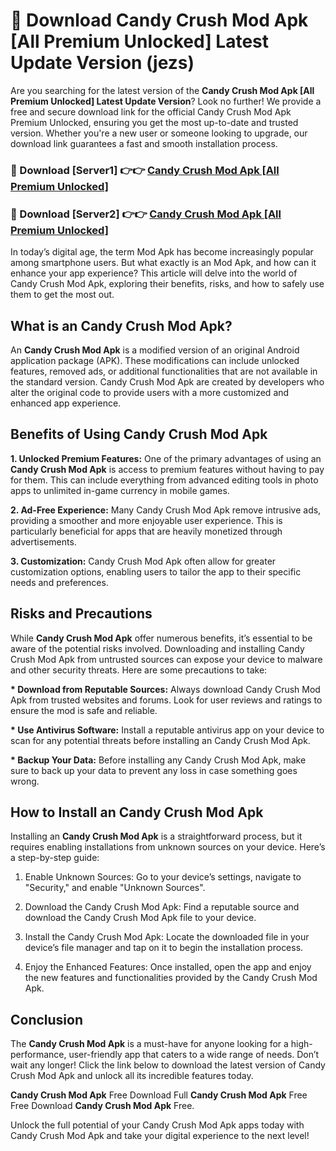 # 🤖 Download Candy Crush Mod Apk [All Premium Unlocked] Latest Update Version (jezs)

Are you searching for the latest version of the <strong>Candy Crush Mod Apk [All Premium Unlocked] Latest Update Version</strong>? Look no further! We provide a free and secure download link for the official Candy Crush Mod Apk Premium Unlocked, ensuring you get the most up-to-date and trusted version. Whether you're a new user or someone looking to upgrade, our download link guarantees a fast and smooth installation process.


<h3>📌 Download [Server1] 👉👉 <a href="https://hapymods.com?title=Candy+Crush+Mod+Apk&ref=3B1">Candy Crush Mod Apk [All Premium Unlocked]</a></h3>

<h3>📌 Download [Server2] 👉👉 <a href="https://hapymods.com?title=Candy+Crush+Mod+Apk&ref=3B1">Candy Crush Mod Apk [All Premium Unlocked]</a></h3>


In today’s digital age, the term Mod Apk has become increasingly popular among smartphone users. But what exactly is an Mod Apk, and how can it enhance your app experience? This article will delve into the world of Candy Crush Mod Apk, exploring their benefits, risks, and how to safely use them to get the most out.


<h2>What is an Candy Crush Mod Apk?</h2>

An <strong>Candy Crush Mod Apk</strong> is a modified version of an original Android application package (APK). These modifications can include unlocked features, removed ads, or additional functionalities that are not available in the standard version. Candy Crush Mod Apk are created by developers who alter the original code to provide users with a more customized and enhanced app experience.


<h2>Benefits of Using Candy Crush Mod Apk</h2>

<strong> 1. Unlocked Premium Features:</strong> One of the primary advantages of using an <strong>Candy Crush Mod Apk</strong> is access to premium features without having to pay for them. This can include everything from advanced editing tools in photo apps to unlimited in-game currency in mobile games.

<strong> 2. Ad-Free Experience:</strong> Many Candy Crush Mod Apk remove intrusive ads, providing a smoother and more enjoyable user experience. This is particularly beneficial for apps that are heavily monetized through advertisements.

<strong> 3. Customization:</strong> Candy Crush Mod Apk often allow for greater customization options, enabling users to tailor the app to their specific needs and preferences.


<h2>Risks and Precautions</h2>

While <strong>Candy Crush Mod Apk</strong> offer numerous benefits, it’s essential to be aware of the potential risks involved. Downloading and installing Candy Crush Mod Apk from untrusted sources can expose your device to malware and other security threats. Here are some precautions to take:

<strong> * Download from Reputable Sources:</strong> Always download Candy Crush Mod Apk from trusted websites and forums. Look for user reviews and ratings to ensure the mod is safe and reliable.

<strong> * Use Antivirus Software:</strong> Install a reputable antivirus app on your device to scan for any potential threats before installing an Candy Crush Mod Apk.

<strong> * Backup Your Data:</strong> Before installing any Candy Crush Mod Apk, make sure to back up your data to prevent any loss in case something goes wrong.


<h2>How to Install an Candy Crush Mod Apk</h2>

Installing an <strong>Candy Crush Mod Apk</strong> is a straightforward process, but it requires enabling installations from unknown sources on your device. Here’s a step-by-step guide:

 1. Enable Unknown Sources: Go to your device’s settings, navigate to "Security," and enable "Unknown Sources".

 2. Download the Candy Crush Mod Apk: Find a reputable source and download the Candy Crush Mod Apk file to your device.

 3. Install the Candy Crush Mod Apk: Locate the downloaded file in your device’s file manager and tap on it to begin the installation process.

 4. Enjoy the Enhanced Features: Once installed, open the app and enjoy the new features and functionalities provided by the Candy Crush Mod Apk.


<h2><strong>Conclusion</strong></h2>

The <strong>Candy Crush Mod Apk</strong> is a must-have for anyone looking for a high-performance, user-friendly app that caters to a wide range of needs. Don’t wait any longer! Click the link below to download the latest version of Candy Crush Mod Apk and unlock all its incredible features today.

<strong>Candy Crush Mod Apk</strong> Free Download Full <strong>Candy Crush Mod Apk</strong> Free Free Download <strong>Candy Crush Mod Apk</strong> Free.

Unlock the full potential of your Candy Crush Mod Apk apps today with Candy Crush Mod Apk and take your digital experience to the next level!